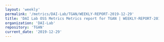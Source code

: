 ```yaml
---
layout: 'weekly'
permalink: '/metrics/DAI-Lab/TGAN/WEEKLY-REPORT-2019-12-29'
title: 'DAI Lab OSS Metrics Metrics report for TGAN | WEEKLY-REPORT-2019-12-29'
organization: 'DAI-Lab'
repository: 'TGAN'
current_date: '2019-12-29'
---
```

